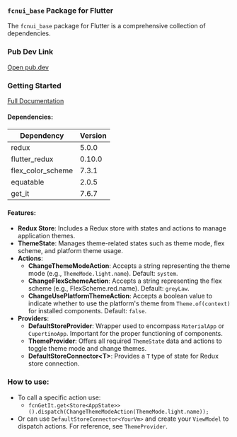 ### `fcnui_base` Package for Flutter

The `fcnui_base` package for Flutter is a comprehensive collection of dependencies.

### Pub Dev Link

<a target="_blank" href="https://pub.dev/packages/fcnui_base">Open pub.dev</a>


### Getting Started

<a target="_blank" href="https://github.com/shoh-dev/fcnui/wiki">Full Documentation</a>

#### Dependencies:

| Dependency        | Version |
|-------------------|---------|
| redux             | 5.0.0   |
| flutter_redux     | 0.10.0  |
| flex_color_scheme | 7.3.1   |
| equatable         | 2.0.5   |
| get_it            | 7.6.7   |

#### Features:

- **Redux Store**: Includes a Redux store with states and actions to manage application themes.
- **ThemeState**: Manages theme-related states such as theme mode, flex scheme, and platform theme usage.
- **Actions**:
    - **ChangeThemeModeAction**: Accepts a string representing the theme mode (e.g., `ThemeMode.light.name`). Default: `system`.
    - **ChangeFlexSchemeAction**: Accepts a string representing the flex scheme (e.g., FlexScheme.red.name). Default: `greyLaw`.
    - **ChangeUsePlatformThemeAction**: Accepts a boolean value to indicate whether to use the platform's theme from `Theme.of(context)` for installed components. Default: `false`.
- **Providers**:
    - **DefaultStoreProvider**: Wrapper used to encompass `MaterialApp` or `CupertinoApp`. Important for the proper functioning of components.
    - **ThemeProvider**: Offers all required `ThemeState` data and actions to toggle theme mode and change themes.
    - **DefaultStoreConnector\<T\>**: Provides a `T` type of state for Redux store connection.

### How to use:
  - To call a specific action use:
    - `fcnGetIt.get<Store<AppState>>().dispatch(ChangeThemeModeAction(ThemeMode.light.name));`
  - Or can use `DefaultStoreConnector<YourVm>` and create your `ViewModel` to dispatch actions. For reference, see `ThemeProvider`. 
